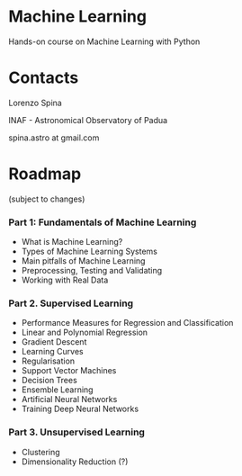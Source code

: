 # Machine Learning
Hands-on course on Machine Learning with Python

# Contacts
Lorenzo Spina

INAF - Astronomical Observatory of Padua

spina.astro at gmail.com

# Roadmap
(subject to changes)

### Part 1: Fundamentals of Machine Learning
- What is Machine Learning?
- Types of Machine Learning Systems
- Main pitfalls of Machine Learning
- Preprocessing, Testing and Validating
- Working with Real Data

### Part 2. Supervised Learning
- Performance Measures for Regression and Classification
- Linear and Polynomial Regression
- Gradient Descent
- Learning Curves
- Regularisation
- Support Vector Machines
- Decision Trees
- Ensemble Learning
- Artificial Neural Networks
- Training Deep Neural Networks

### Part 3. Unsupervised Learning
- Clustering
- Dimensionality Reduction (?)
